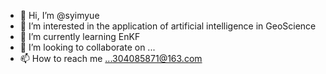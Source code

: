 - 👋 Hi, I’m @syimyue
- 👀 I’m interested in the application of artificial intelligence in GeoScience
- 🌱 I’m currently learning EnKF 
- 💞️ I’m looking to collaborate on ...
- 📫 How to reach me ...304085871@163.com

<!---
syimyue/syimyue is a ✨ special ✨ repository because its `README.md` (this file) appears on your GitHub profile.
You can click the Preview link to take a look at your changes.
--->
